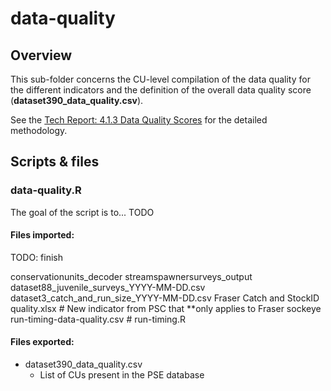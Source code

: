 
# data-quality

## Overview

This sub-folder concerns the CU-level compilation of the data quality for the 
different indicators and the definition of the overall data quality score 
(**dataset390_data_quality.csv**).

See the [Tech Report: 4.1.3 Data Quality Scores](https://bookdown.org/salmonwatersheds/tech-report-staging/analytical-approach.html#overview-population-indicators) for the detailed methodology.


## Scripts & files

### data-quality.R

The goal of the script is to... TODO

#### Files imported:

TODO: finish

conservationunits_decoder
streamspawnersurveys_output
dataset88_juvenile_surveys_YYYY-MM-DD.csv
dataset3_catch_and_run_size_YYYY-MM-DD.csv
Fraser Catch and StockID quality.xlsx        #  New indicator from PSC that **only applies to Fraser sockeye
run-timing-data-quality.csv                  # run-timing.R


#### Files exported:

* dataset390_data_quality.csv
  - List of CUs present in the PSE database 







